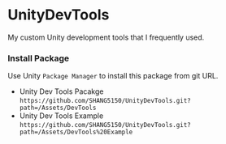 # UnityDevTools

My custom Unity development tools that I frequently used.

### Install Package

Use Unity `Package Manager` to install this package from git URL.

* Unity Dev Tools Pacakge
  `https://github.com/SHANG5150/UnityDevTools.git?path=/Assets/DevTools`
* Unity Dev Tools Example
  `https://github.com/SHANG5150/UnityDevTools.git?path=/Assets/DevTools%20Example`


